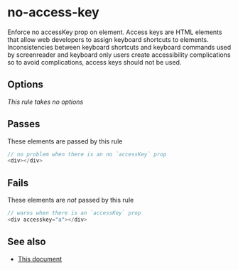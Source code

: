 # no-access-key


Enforce no accessKey prop on element. Access keys are HTML elements that allow
web developers to assign keyboard shortcuts to elements.  Inconsistencies between
keyboard shortcuts and keyboard commands used by screenreader and keyboard only
users create accessibility complications so to avoid complications, access keys
should not be used.


## Options

*This rule takes no options*

## Passes

These elements are passed by this rule
```js
// no problem when there is an no `accessKey` prop
<div></div>
```

## Fails

These elements are *not* passed by this rule
```js
// warns when there is an `accessKey` prop
<div accesskey="a"></div>
```

## See also

 - [This document](http://webaim.org/techniques/keyboard/accesskey#spec)
